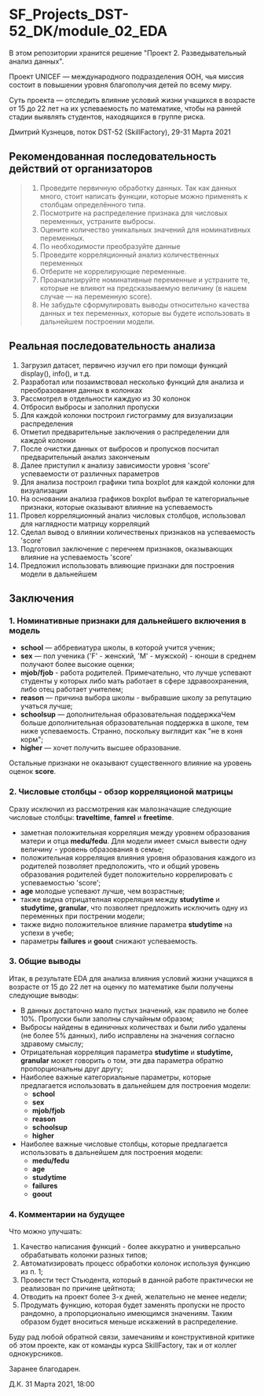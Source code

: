# SF_Projects_DST-52_DK/module_02_EDA

В этом репозитории хранится решениe "Проект 2. Разведывательный анализ данных".

Проект UNICEF — международного подразделения ООН, чья миссия состоит в повышении уровня благополучия детей по всему миру. 

Суть проекта — отследить влияние условий жизни учащихся в возрасте от 15 до 22 лет на их успеваемость по математике, чтобы на ранней стадии выявлять студентов, находящихся в группе риска.

Дмитрий Кузнецов, поток DST-52 (SkillFactory), 29-31 Марта 2021



## Рекомендованная последовательность действий от организаторов

>1. Проведите первичную обработку данных. Так как данных много, стоит написать функции, которые можно применять к столбцам определённого типа.
>2. Посмотрите на распределение признака для числовых переменных, устраните выбросы.
>3. Оцените количество уникальных значений для номинативных переменных.
>4. По необходимости преобразуйте данные
>5. Проведите корреляционный анализ количественных переменных
>6. Отберите не коррелирующие переменные.
>7. Проанализируйте номинативные переменные и устраните те, которые не влияют на предсказываемую величину (в нашем случае — на переменную score).
>8. Не забудьте сформулировать выводы относительно качества данных и тех переменных, которые вы будете использовать в дальнейшем построении модели.



## Реальная последовательность анализа

 1. Загрузил датасет, первично изучил его при помощи функций display(), info(), и т.д.
 2. Разработал или позаимствовал несколько функций для анализа и преобразования данных в колонках
 3. Рассмотрел в отдельности каждую из 30 колонок
 4. Отбросил выбросы и заполнил пропуски
 5. Для каждой колонки построил гистограмму для визуализации распределения
 6. Отметил предварительные заключения о распределении для каждой колонки
 7. После очистки данных от выбросов и пропусков посчитал предварительный анализ законченым 
 8. Далее приступил к анализу зависимости уровня 'score' успеваемости от различных параметров
 9. Для анализа построил графики типа boxplot для каждой колонки для визуализации
 10. На основании анализа графиков boxplot выбрал те категориальные признаки, которые оказывают влияние на успеваемость
 11. Провел корреляционный анализ числовых столбцов, использовал для наглядности матрицу корреляций
 12. Сделал вывод о влиянии количественых признаков на успеваемость 'score'
 13. Подготовил заключение с перечнем признаков, оказывающих влияние на успеваемость 'score'
 14. Предложил использовать влияющие признаки для построения модели в дальнейшем



## Заключения


### 1. Номинативные признаки для дальнейшего включения в модель

- __school__ — аббревиатура школы, в которой учится ученик;
- __sex__ — пол ученика ('F' - женский, 'M' - мужской) - юноши в среднем получают более высокие оценки;
- __mjob/fjob__ - работа родителей. Примечательно, что лучше успевают студенты у которых либо мать работает в сфере здравоохранения, либо отец работает учителем;
- __reason__ — причина выбора школы - выбравшие школу за репутацию учаться лучше;
- __schoolsup__ — дополнительная образовательная поддержкаЧем больше дополнительная образовательная поддержка в школе, тем ниже успеваемость. Странно, поскольку выглядит как "не в коня корм";
- __higher__ — хочет получить высшее образование.

Остальные признаки не оказывают существенного влияние на уровень оценок __score__.


### 2. Числовые столбцы - обзор корреляционой матрицы

Сразу исключил из рассмотрения как малозначащие следующие числовые столбцы: __traveltime__, __famrel__ и __freetime__.

- заметная положительная корреляция между уровнем образования матери и отца __medu/fedu__. Для модели имеет смысл вывести одну величину - уровень образования в семье;
- положительная корреляция влияния уровня образования каждого из родителей позволяет предположить, что и общий уровень образования родителей будет положительно коррелировать с успеваемостью 'score';
- __age__ молодые успевают лучше, чем возрастные;
- также видна отрицателная корреляция между __studytime__ и __studytime, granular__, что позволяет предложить исключить одну из переменных при пострении модели;
- также видно положительное влияние параметра __studytime__ на успехи в учебе;
- параметры __failures__ и __goout__ снижают успеваемость. 

### 3. Общие выводы

Итак, в результате EDA для анализа влияния  условий жизни учащихся в возрасте от 15 до 22 лет на оценку по математике были получены следующие выводы:

- В данных достаточно мало пустых значений, как правило не более 10%. Пропуски были заполны случайным образом;
- Выбросы найдены в единичных количествах и были либо удалены (не более 5% данных), либо исправлены на значения согласно здравому смыслу;
- Отрицательная корреляция параметра __studytime__ и __studytime, granular__ может говорить о том, эти два параметра обратно пропорциональны друг другу; 
- Наиболее важные категориальные параметры, которые предлагается использовать в дальнейшем для построения модели:
    - __school__
    - __sex__
    - __mjob/fjob__ 
    - __reason__
    - __schoolsup__
    - __higher__
- Наиболее важные числовые столбцы, которые предлагается использовать в дальнейшем для построения модели:
    - __medu/fedu__
    - __age__
    - __studytime__
    - __failures__
    - __goout__

### 4. Комментарии на будущее

Что можно улучшать:

1. Качество написания функций - более аккуратно и универсально обрабатывать колонки разных типов;
2. Автоматизировать процесс обработки колонок используя функцию из п. 1;
3. Провести тест Стьюдента, который в данной работе практически не реализован по причине цейтнота;
4. Отводить на проект более 3-х дней, желательно не менее недели;
5. Продумать функцию, которая будет заменять пропуски не просто рандомно, а пропорционально имеющимся значениям. Таким образом будет вноситься меньше искажений в распределение.






Буду рад любой обратной связи, замечаниям и конструктивной критике об этом проекте, как от команды курса SkillFactory, так и от коллег однокурсников.

Заранее благодарен.

Д.К.
31 Марта 2021, 18:00